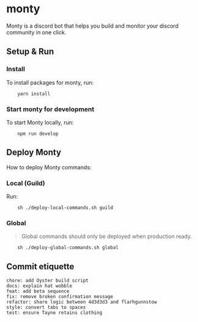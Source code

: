 # monty
Monty is a discord bot that helps you build and monitor your discord community in one click.

## Setup & Run

### Install

To install packages for monty, run:

```
    yarn install
```

### Start monty for development

To start Monty locally, run:

```
    npm run develop
```

## Deploy Monty

How to deploy Monty commands:

### Local (Guild)

Run:

```
    sh ./deploy-local-commands.sh guild
```

### Global

> Global commands should only be deployed when production ready.

```
    sh ./deploy-global-commands.sh global
```

## Commit etiquette

```
chore: add Oyster build script
docs: explain hat wobble
feat: add beta sequence
fix: remove broken confirmation message
refactor: share logic between 4d3d3d3 and flarhgunnstow
style: convert tabs to spaces
test: ensure Tayne retains clothing
```